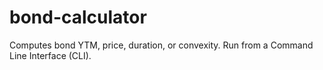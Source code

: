 # bond-calculator
Computes bond YTM, price, duration, or convexity.
Run from a Command Line Interface (CLI).
